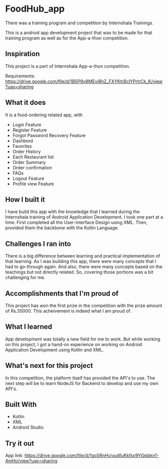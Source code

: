 # FoodHub_app
There was a training program and competition by Internshala Trainings.

This is a android app development project that was to be made for that training program as well as for the App-a-thon competition.

## Inspiration
This project is a part of Internshala App-a-thon competition.

Requirements: https://drive.google.com/file/d/1B5P9y8MEvi8hZ_FXYKtrBclYPrtrCk_K/view?usp=sharing

## What it does
It is a food-ordering related app, with
* Login Feature
* Register Feature
* Forgot Password Recovery Feature
* Dashbord
* Favorites
* Order History
* Each Restaurant list
* Order Summary
* Order confirmation
* FAQs
* Logout Feature
* Profile view Feature

## How I built it
I have build this app with the knowledge that I learned during the Internshala training of Android Application Development. I took one part at a time. First completed all the User-Interface Design using XML. Then, provided them the backbone with the Kotlin Language.

## Challenges I ran into
There is a big difference between learning and practical implementation of that learning. As I was building this app, there were many concepts that I had to go-through again. And also, there were many concepts based on the teachings but not directly related. So, covering those portions was a bit challenging for me.

## Accomplishments that I'm proud of
This project has won the first prize in the competition with the prize amount of Rs.35000. This acheivement is indeed what I am proud of.

## What I learned
App development was totally a new field for me to work. But while working on this project, I got a hand-on experience on working on Android Application Development using Kotlin and XML.

## What's next for this project
In this competition, the platform itself has provided the API's to use. The next step will be to learn NodeJS for Backend to develop and use my own API's.

## Built With
* Kotlin
* XML
* Android Studio

## Try it out
App link: https://drive.google.com/file/d/1go5RnHcjvudfuKkfsv9Yj0qbkn1-4mHo/view?usp=sharing

